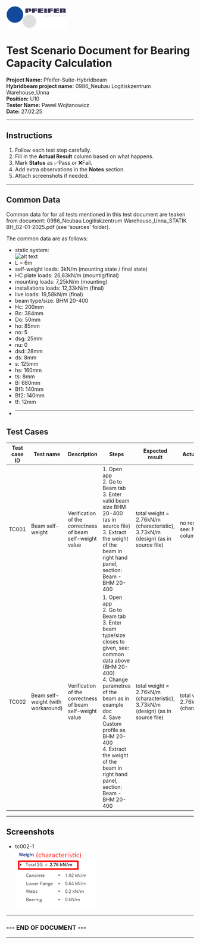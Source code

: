 ![alt text](img/pfeifer-software-logo-transparent-small.png)

# Test Scenario Document for Bearing Capacity Calculation

**Project Name:** Pfeifer-Suite-Hybridbeam  
**Hybridbeam project name:** 0986_Neubau Logitiskzentrum Warehouse_Unna  
**Position:** U10  
**Tester Name:** Pawel Wojtanowicz  
**Date:** 27.02.25

---

## Instructions

1. Follow each test step carefully.
2. Fill in the **Actual Result** column based on what happens.
3. Mark **Status** as ✅Pass or ❌Fail.
4. Add extra observations in the **Notes** section.
5. Attach screenshots if needed.

---

## Common Data

Common data for for all tests mentioned in this test document are teaken from document: 0986_Neubau Logitiskzentrum Warehouse_Unna_STATIK BH_02-01-2025.pdf (see 'sources' folder).

The common data are as follows:

- static system:  
   ![alt text](../_sources/static-system.png)
- L = 6m
- self-weight loads: 3kN/m (mounting state / final state)
- HC plate loads: 26,83kN/m (mountig/final)
- mounting loads: 7,25kN/m (mounting)
- installations loads: 12,33kN/m (final)
- live loads: 19,58kN/m (final)
- beam type/size: BHM 20-400
- Hc: 200mm
- Bc: 384mm
- Do: 50mm
- ho: 85mm
- no: 5
- dsg: 25mm
- nu: 0
- dsd: 28mm
- ds: 8mm
- s: 125mm
- hs: 160mm
- ts: 8mm
- B: 680mm
- Bf1: 140mm
- Bf2: 140mm
- tf: 12mm
- ***

## Test Cases

| Test case ID | Test name                          | Description                                               | Steps                                                                                                                                                                                                                                                                                                   | Expected result                                                                 | Actual result                            | Notes                                                                                                                                                                                             | Status |
| ------------ | ---------------------------------- | --------------------------------------------------------- | ------------------------------------------------------------------------------------------------------------------------------------------------------------------------------------------------------------------------------------------------------------------------------------------------------- | ------------------------------------------------------------------------------- | ---------------------------------------- | ------------------------------------------------------------------------------------------------------------------------------------------------------------------------------------------------- | ------ |
| TC001        | Beam self-weight                   | Verification of the correctness of beam self-weight value | 1. Open app <br> 2. Go to Beam tab <br>3. Enter valid beam size BHM 20-400 (as in source file)<br> 3. Extract the weight of the beam in right hand panel, section: Beam - BHM 20-400                                                                                                                    | total weight = 2.76kN/m (characteristic), 3.73kN/m (design) (as in source file) | no result - see: Notes column            | there is no size BHM 20/400 to choose in the dropdown list, <br>UX changes needed - no user-friendly                                                                                              | ❌Fail |
| TC002        | Beam self-weight (with workaround) | Verification of the correctness of beam self-weight value | 1. Open app <br> 2. Go to Beam tab <br>3. Enter beam type/size closes to given, see: common data above (BHM 20-400) <br>4. Change parametres of the beam as in example doc<br>4. Save Custom profile as BHM 20-400<br>4. Extract the weight of the beam in right hand panel, section: Beam - BHM 20-400 | total weight = 2.76kN/m (characteristic), 3.73kN/m (design) (as in source file) | total weight = 2.76kN/m (characteristic) | only characterisctic weight is displayed, it' ok but it's not clear whether weight in the result section is characteristic or design, label to change --> 'Weight (characteristic)', see: tc002-1 | ✅Pass |

---

## Screenshots

- tc002-1  
  ![alt text](img/tc002-1.png)

---

### --- END OF DOCUMENT ---

---
